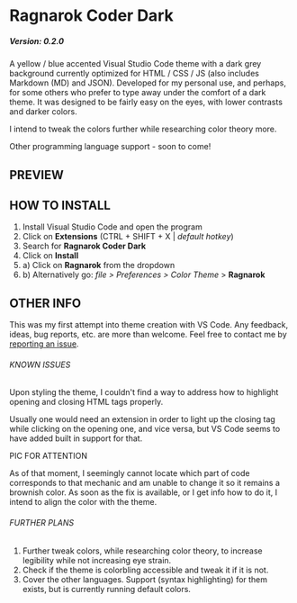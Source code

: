 # Ragnarok Coder Dark

##### Version: 0.2.0

A yellow / blue accented Visual Studio Code theme with a dark grey background currently optimized for HTML / CSS / JS (also includes Markdown (MD) and JSON).
Developed for my personal use, and perhaps, for some others who prefer to type away under the comfort of a dark theme. It was designed to be fairly easy on the eyes, with lower contrasts and darker colors.

I intend to tweak the colors further while researching color theory more.

Other programming language support - soon to come!

## PREVIEW

## HOW TO INSTALL

1. Install Visual Studio Code and open the program
2. Click on **Extensions** (CTRL + SHIFT + X | _default hotkey_)
3. Search for **Ragnarok Coder Dark**
4. Click on **Install**
5. a) Click on **Ragnarok** from the dropdown
6. b) Alternatively go: _file > Preferences > Color Theme_ > **Ragnarok**

## OTHER INFO

This was my first attempt into theme creation with VS Code. Any feedback, ideas, bug reports, etc. are more than welcome. Feel free to contact me by [reporting an issue](https://github.com/CaptRagnarok/portfolio-project-grid-practice/issues).

###### KNOWN ISSUES

Upon styling the theme, I couldn't find a way to address how to highlight opening and closing HTML tags properly.

Usually one would need an extension in order to light up the closing tag while clicking on the opening one, and vice versa, but VS Code seems to have added built in support for that.

PIC FOR ATTENTION

As of that moment, I seemingly cannot locate which part of code corresponds to that mechanic and am unable to change it so it remains a brownish color. As soon as the fix is available, or I get info how to do it, I intend to align the color with the theme.

###### FURTHER PLANS

1. Further tweak colors, while researching color theory, to increase legibility while not increasing eye strain.
2. Check if the theme is colorbling accessible and tweak it if it is not.
3. Cover the other languages. Support (syntax highlighting) for them exists, but is currently running default colors.
